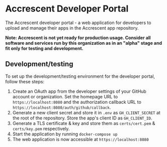 # Accrescent Developer Portal

The Accrescent developer portal - a web application for developers to upload and
manage their apps in the Accrescent app repository.

**Note: Accrescent is not yet ready for production usage. Consider all software
and services run by this organization as in an "alpha" stage and fit only for
testing and development.**

## Development/testing

To set up the development/testing environment for the developer portal, follow
these steps:

1. Create an OAuth app from the developer settings of your GitHub account or
   organization. Set the homepage URL to `https://localhost:8080` and the
   authorization callback URL to `https://localhost:8080/auth/github/callback`.
2. Generate a new client secret and store it in `.env` as `GH_CLIENT_SECRET` at
   the root of the repository. Store the app's client ID as `GH_CLIENT_ID`.
4. Generate a TLS certificate & key and store them as `certs/cert.pem` &
   `certs/key.pem` respectively.
5. Start the application by running `docker-compose up`
6. The web application is now accessible at `https://localhost:8080`
